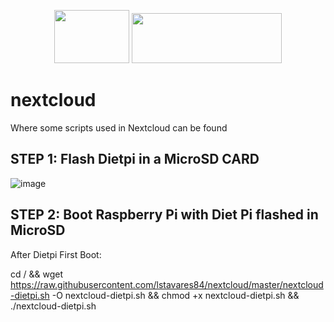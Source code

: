 <p align="center">
  <img src="https://github.com/nextcloud/nextcloudpi/raw/master/ncp-app/img/app.svg" width="120" height="85">
  <img src="https://dietpi.com/images/dietpi-logo_240x80.png" width="240" height="80">
</p>

# nextcloud

Where some scripts used in Nextcloud can be found

## STEP 1: Flash Dietpi in a MicroSD CARD

![image](https://github.com/lstavares84/nextcloud/assets/61010791/93afa86e-04e2-4ce7-9a22-0afddcfd0e37)

## STEP 2: Boot Raspberry Pi with Diet Pi flashed in MicroSD

After Dietpi First Boot:

cd / && wget https://raw.githubusercontent.com/lstavares84/nextcloud/master/nextcloud-dietpi.sh -O nextcloud-dietpi.sh && chmod +x nextcloud-dietpi.sh && ./nextcloud-dietpi.sh
